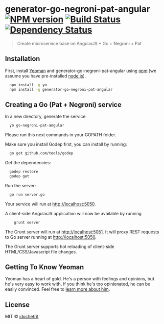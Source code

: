 # generator-go-negroni-pat-angular [![NPM version][npm-image]][npm-url] [![Build Status][travis-image]][travis-url] [![Dependency Status][daviddm-image]][daviddm-url]
> Create microservice base on AngularJS + Go + Negroni + Pat

## Installation

First, install [Yeoman](http://yeoman.io) and generator-go-negroni-pat-angular using [npm](https://www.npmjs.com/) (we assume you have pre-installed [node.js](https://nodejs.org/)).

```bash
  npm install -g yo
  npm install -g generator-go-negroni-pat-angular
```

## Creating a Go (Pat + Negroni) service

In a new directory, generate the service:

```bash
  yo go-negroni-pat-angular
```

Please run this next commands in your GOPATH folder.

Make sure you install Godep first, you can install by running:
```bash
  go get github.com/tools/godep
```
Get the dependencies:

```bash
  godep restore
  godep get
```

Run the server:

```bash
  go run server.go
```

Your service will run at [http://localhost:5050](http://localhost:5050).

A client-side AngularJS application will now be available by running

```bash
	grunt server
```

The Grunt server will run at [http://localhost:5051](http://localhost:5051).
It will proxy REST requests to Go server running at [http://localhost:5050](http://localhost:5050).

The Grunt server supports hot reloading of client-side HTML/CSS/Javascript file changes.
## Getting To Know Yeoman

Yeoman has a heart of gold. He&#39;s a person with feelings and opinions, but he&#39;s very easy to work with. If you think he&#39;s too opinionated, he can be easily convinced. Feel free to [learn more about him](http://yeoman.io/).

## License

MIT © [idochetrit]()


[npm-image]: https://badge.fury.io/js/generator-go-negroni-pat-angular.svg
[npm-url]: https://npmjs.org/package/generator-go-negroni-pat-angular
[travis-image]: https://travis-ci.org/idoch/generator-go-negroni-pat-angular.svg?branch=master
[travis-url]: https://travis-ci.org/idoch/generator-go-negroni-pat-angular
[daviddm-image]: https://david-dm.org/idoch/generator-go-negroni-pat-angular.svg?theme=shields.io
[daviddm-url]: https://david-dm.org/idoch/generator-go-negroni-pat-angular
